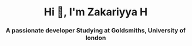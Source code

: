 <h1 align="center">Hi 👋, I'm Zakariyya H</h1>
<h3 align="center">A passionate developer Studying at Goldsmiths, University of london</h3>


